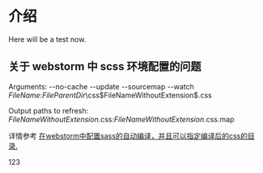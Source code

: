 # 介绍

Here will be a test now.

## 关于 webstorm 中 scss 环境配置的问题

Arguments:
--no-cache --update --sourcemap --watch $FileName$:$FileParentDir$\css\$FileNameWithoutExtension$.css

Output paths to refresh:
$FileNameWithoutExtension$.css:$FileNameWithoutExtension$.css.map

详情参考 [在webstorm中配置sass的自动编译，并且可以指定编译后的css的目录.](http://www.jianshu.com/p/0fe52f149cab)

123
